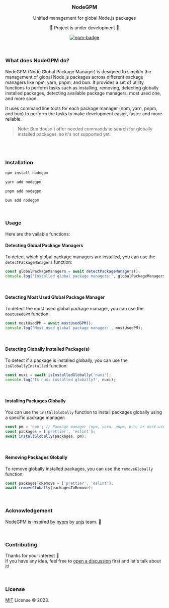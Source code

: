<div align="center">
<h3>NodeGPM</h3>
 <span>Unified management for global Node.js packages</span>

<span>🚧 Project is under development 🚧 </span>

  <p align="center">
  <a target="_blank" href="https://www.npmjs.com/package/nodegpm" align="center">
    <img src="https://img.shields.io/npm/v/nodegpm?color=eee&label=NodeGPM&logo=npm" alt="npm-badge" />
    </a>
  </p>
</div>

<br>

### What does NodeGPM do?

NodeGPM (Node Global Package Manager) is designed to simplify the management of global Node.js packages across different package managers like npm, yarn, pnpm, and bun. It provides a set of utility functions to perform tasks such as installing, removing, detecting globally installed packages, detecting available package managers, most used one, and more soon.

It uses command line tools for each package manager (npm, yarn, pnpm, and bun) to perform the tasks to make development easier, faster and more reliable.

> Note: Bun doesn't offer needed commands to search for globally installed packages, so it's not supported yet.

<br>
<br>

### Installation

```sh
npm install nodegpm

yarn add nodegpm

pnpm add nodegpm

bun add nodegpm
```

<br>

### Usage

Here are the vailable functions:

#### Detecting Global Package Managers

To detect which global package managers are installed, you can use the `detectPackageManagers` function:

```ts
const globalPackageManagers = await detectPackageManagers();
console.log('Installed global package managers:', globalPackageManagers);
```

<br>

#### Detecting Most Used Global Package Manager

To detect the most used global package manager, you can use the `mostUsedGPM` function:

```ts
const mostUsedPM = await mostUsedGPM();
console.log('Most used global package manager:', mostUsedPM);
```

<br>

#### Detecting Globally Installed Package(s)

To detect if a package is installed globally, you can use the `isGloballyInstalled` function:

```ts
const nuxi = await isInstalledGlobally('nuxi');
console.log('Is nuxi installed globally?', nuxi);

```

<br>

#### Installing Packages Globally

You can use the `installGlobally` function to install packages globally using a specific package manager:

```ts
const pm = 'npm'; // Package manager (npm, yarn, pnpm, bun) or most-used
const packages = ['prettier', 'eslint'];
await installGlobally(packages, pm);
```

<br>

#### Removing Packages Globally

To remove globally installed packages, you can use the `removeGlobally` function:

```ts
const packagesToRemove = ['prettier', 'eslint'];
await removeGlobally(packagesToRemove);
```

<br>

### Acknowledgement

NodeGPM is inspired by [nypm](https://github.com/unjs/nypm) by [unjs](https://github.com/unjs) team. 💚

<br>

### Contributing

Thanks for your interest 💚 <br>
If you have any idea, feel free to [open a discussion](https://github.com/adhamfarrag/nodegpm/discussions/new?category=ideas) first and let's talk about it!

<br>

### License

[MIT](https://github.com/adhamfarrag/nodegpm/blob/main/LICENSE) License © 2023.